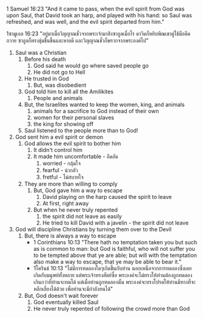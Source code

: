 1 Samuel 16:23 "And it came to pass, when the evil spirit from God was upon Saul, that David took an harp, and played with his hand: so Saul was refreshed, and was well, and the evil spirit departed from him."

1ซามูเอล 16:23 "อยู่มาเมื่อวิญญาณชั่วจากพระเจ้ามาสิงซาอูลเมื่อไร ดาวิดก็หยิบพิณเขาคู่ใช้มือดีดถวาย ซาอูลก็ทรงชุ่มชื่นขึ้นและหายดี และวิญญาณชั่วก็พรากจากพระองค์ไป"

1. Saul was a Christian
    1. Before his death
        1. God said he would go where saved people go
        2. He did not go to Hell
    2. He trusted in God
        1. But, was disobedient
    3. God told him to kill all the Amilikites
        1. People and animals
    4. But, the Israelites wanted to keep the women, king, and animals
        1. animals for a sacrifice to God instead of their own
        2. women for their personal slaves
        3. the king for showing off
    5. Saul listened to the people more than to God!
2. God sent him a evil spirit or demon
    1. God allows the evil spirit to bother him
        1. It didn't control him
        2. It made him uncomfortable - อึดอัด
            1. worried - กลุ้มใจ
            2. fearful - น่ากลัว
            3. fretful - ไม่สบายใจ
    2. They are more than willing to comply
        1. But, God gave him a way to escape
            1. David playing on the harp caused the spirit to leave
            2. At first, right away
        2. But when he never truly repented
            1. the spirit did not leave as easily
            2. He tried to kill David with a javelin - the spirit did not leave
3. God will discipline Christians by turning them over to the Devil
    1. But, there is always a way to escape
        - 1 Corinthians 10:13 "There hath no temptation taken you but such as is common to man: but God is faithful, who will not suffer you to be tempted above that ye are able; but will with the temptation also make a way to escape, that ye may be able to bear it."
        - 1โครินธ์ 10:13 "ไม่มีการทดลองใดๆเกิดขึ้นกับท่าน นอกเหนือจากการทดลองซึ่งเคยเกิดกับมนุษย์ทั้งหลาย แต่พระเจ้าทรงสัตย์ซื่อ พระองค์จะไม่ทรงให้ท่านต้องถูกทดลองเกินกว่าที่ท่านจะทนได้ แต่เมื่อท่านถูกทดลองนั้น พระองค์จะทรงโปรดให้ท่านมีทางที่จะหลีกเลี่ยงได้ด้วย เพื่อท่านจะมีกำลังทนได้"
    2. But, God doesn't wait forever
        1. God eventually killed Saul
        2. He never truly repented of following the crowd more than God